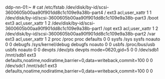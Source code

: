 ddp-nn-01:~ # cat /etc/fstab
/dev/disk/by-id/scsi-3600605b00aa90f901dd8c1c109e9a38b-part4 /                    ext3       acl,user_xattr        1 1
/dev/disk/by-id/scsi-3600605b00aa90f901dd8c1c109e9a38b-part3 /boot                ext3       acl,user_xattr        1 2
/dev/disk/by-id/scsi-3600605b00aa90f901dd8c1c109e9a38b-part1 /opt                 ext3       acl,user_xattr        1 2
/dev/disk/by-id/scsi-3600605b00aa90f901dd8c1c109e9a38b-part2 /var                 ext3       acl,user_xattr        1 2
proc                 /proc                proc       defaults              0 0
sysfs                /sys                 sysfs      noauto                0 0
debugfs              /sys/kernel/debug    debugfs    noauto                0 0
usbfs                /proc/bus/usb        usbfs      noauto                0 0
devpts               /dev/pts             devpts     mode=0620,gid=5       0 0
/dev/sdb1 /mnt/sdb1 ext3 defaults,noatime,nodiratime,barrier=0,data=writeback,commit=100 0 0
/dev/sdc1 /mnt/sdc1 ext3 defaults,noatime,nodiratime,barrier=0,data=writeback,commit=100 0 0

